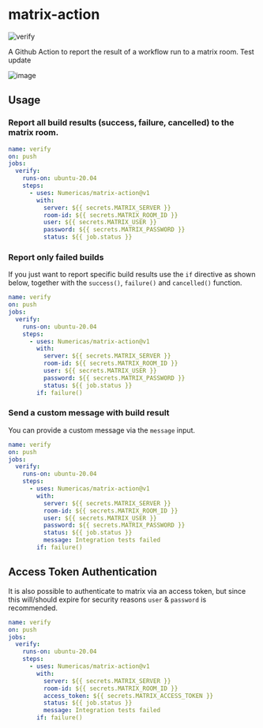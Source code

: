 # matrix-action

![verify](https://github.com/Numericas/matrix-action/workflows/verify/badge.svg?branch=main)

A Github Action to report the result of a workflow run to a matrix room.
Test update

![image](./assets/screenshot.png)

## Usage

### Report all build results (success, failure, cancelled) to the matrix room.

```yaml
name: verify
on: push
jobs:
  verify:
    runs-on: ubuntu-20.04
    steps:
      - uses: Numericas/matrix-action@v1
        with:
          server: ${{ secrets.MATRIX_SERVER }}
          room-id: ${{ secrets.MATRIX_ROOM_ID }}
          user: ${{ secrets.MATRIX_USER }}
          password: ${{ secrets.MATRIX_PASSWORD }}
          status: ${{ job.status }}
```

### Report only failed builds

If you just want to report specific build results use the `if` directive as shown below, together with the `success()`, `failure()` and `cancelled()` function.

```yaml
name: verify
on: push
jobs:
  verify:
    runs-on: ubuntu-20.04
    steps:
      - uses: Numericas/matrix-action@v1
        with:
          server: ${{ secrets.MATRIX_SERVER }}
          room-id: ${{ secrets.MATRIX_ROOM_ID }}
          user: ${{ secrets.MATRIX_USER }}
          password: ${{ secrets.MATRIX_PASSWORD }}
          status: ${{ job.status }}
        if: failure()
```

### Send a custom message with build result

You can provide a custom message via the `message` input.

```yaml
name: verify
on: push
jobs:
  verify:
    runs-on: ubuntu-20.04
    steps:
      - uses: Numericas/matrix-action@v1
        with:
          server: ${{ secrets.MATRIX_SERVER }}
          room-id: ${{ secrets.MATRIX_ROOM_ID }}
          user: ${{ secrets.MATRIX_USER }}
          password: ${{ secrets.MATRIX_PASSWORD }}
          status: ${{ job.status }}
          message: Integration tests failed
        if: failure()
```


## Access Token Authentication

It is also possible to authenticate to matrix via an access token, but since this will/should expire for security reasons `user` & `password` is recommended.

```yaml
name: verify
on: push
jobs:
  verify:
    runs-on: ubuntu-20.04
    steps:
      - uses: Numericas/matrix-action@v1
        with:
          server: ${{ secrets.MATRIX_SERVER }}
          room-id: ${{ secrets.MATRIX_ROOM_ID }}
          access_token: ${{ secrets.MATRIX_ACCESS_TOKEN }}
          status: ${{ job.status }}
          message: Integration tests failed
        if: failure()
```

